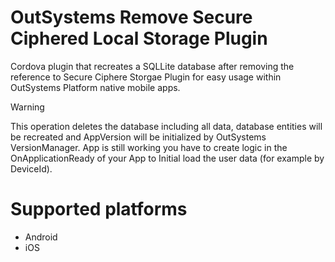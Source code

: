 # OutSystems Remove Secure Ciphered Local Storage Plugin

Cordova plugin that recreates a SQLLite database after removing the reference to Secure Ciphere Storgae Plugin for easy usage within OutSystems Platform native mobile apps.

>[!WARNING]
>This operation deletes the database including all data, database entities will be recreated and AppVersion will be initialized by OutSystems VersionManager. App is still working you have to create logic in the OnApplicationReady of your App to Initial load the user data (for example by DeviceId).

# Supported platforms

- Android
- iOS
